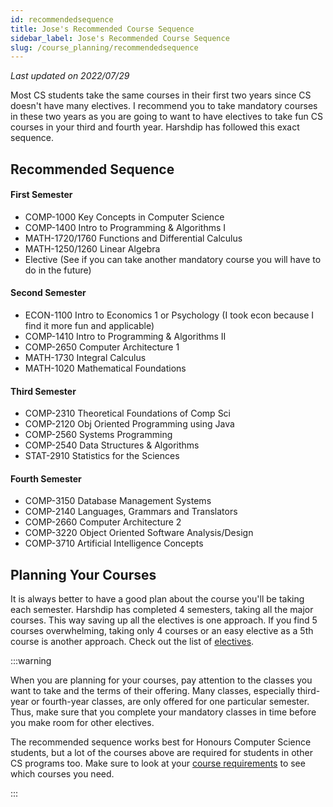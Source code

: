 ```yaml
---
id: recommendedsequence
title: Jose's Recommended Course Sequence
sidebar_label: Jose's Recommended Course Sequence
slug: /course_planning/recommendedsequence
---
```


_Last updated on 2022/07/29_

Most CS students take the same courses in their first two years since CS doesn't have many electives. I recommend you to take mandatory courses in these two years as you are going to want to have electives to take fun CS courses in your third and fourth year.
Harshdip has followed this exact sequence.

## Recommended Sequence

#### First Semester

-   COMP-1000 Key Concepts in Computer Science
-   COMP-1400 Intro to Programming & Algorithms I
-   MATH-1720/1760 Functions and Differential Calculus
-   MATH-1250/1260 Linear Algebra
-   Elective (See if you can take another mandatory course you will have to do in the future)

#### Second Semester

-   ECON-1100 Intro to Economics 1 or Psychology (I took econ because I find it more fun and applicable)
-   COMP-1410 Intro to Programming & Algorithms II
-   COMP-2650 Computer Architecture 1
-   MATH-1730 Integral Calculus
-   MATH-1020 Mathematical Foundations

#### Third Semester

-   COMP-2310 Theoretical Foundations of Comp Sci
-   COMP-2120 Obj Oriented Programming using Java
-   COMP-2560 Systems Programming
-   COMP-2540 Data Structures & Algorithms
-   STAT-2910 Statistics for the Sciences

#### Fourth Semester

-   COMP-3150 Database Management Systems
-   COMP-2140 Languages, Grammars and Translators
-   COMP-2660 Computer Architecture 2
-   COMP-3220 Object Oriented Software Analysis/Design
-   COMP-3710 Artificial Intelligence Concepts

## Planning Your Courses

It is always better to have a good plan about the course you'll be taking each semester. Harshdip has completed 4 semesters, taking all the major courses. This way saving up all the electives is one approach. If you find 5 courses overwhelming, taking only 4 courses or an easy elective as a 5th course is another approach. Check out the list of [electives](/wiki/courses/course_planning/electives).

:::warning

When you are planning for your courses, pay attention to the classes you want to take and the terms of their offering. Many classes, especially third-year or fourth-year classes, are only offered for one particular semester. Thus, make sure that you complete your mandatory classes in time before you make room for other electives.

The recommended sequence works best for Honours Computer Science students, but a lot of the courses above are required for students in other CS programs too. Make sure to look at your [course requirements](https://www.uwindsor.ca/secretariat/282/undergraduate-and-graduate-calendars) to see which courses you need.

:::
